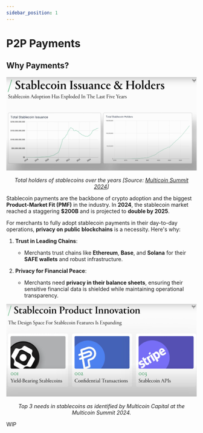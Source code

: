 ```yaml
---
sidebar_position: 1
---
```


# P2P Payments

## Why Payments?


![alt text](image-2.png)
<p align="center">
  <em>Total holders of stablecoins over the years [Source: <a href="https://www.youtube.com/watch?v=fQbf2zwRrk0">Multicoin Summit 2024</a>]</em>
</p>


Stablecoin payments are the backbone of crypto adoption and the biggest **Product-Market Fit (PMF)** in the industry. In **2024**, the stablecoin market reached a staggering **$200B** and is projected to **double by 2025**.

For merchants to fully adopt stablecoin payments in their day-to-day operations, **privacy on public blockchains** is a necessity. Here's why:

1. **Trust in Leading Chains**: 
   - Merchants trust chains like **Ethereum**, **Base**, and **Solana** for their **SAFE wallets** and robust infrastructure.

2. **Privacy for Financial Peace**:
   - Merchants need **privacy in their balance sheets**, ensuring their sensitive financial data is shielded while maintaining operational transparency.
   
![alt text](image-1.png)
<p align="center">
  <em>Top 3 needs in stablecoins as identified by Multicoin Capital at the Multicoin Summit 2024.</em>
</p>

WIP
